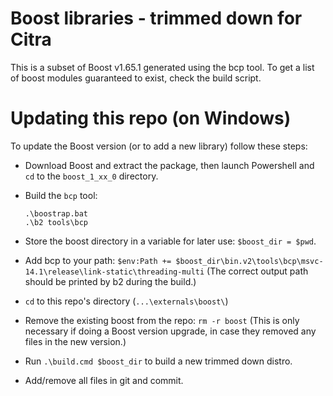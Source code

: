 Boost libraries - trimmed down for Citra
========================================

This is a subset of Boost v1.65.1 generated using the bcp tool. To get a list of boost modules guaranteed to exist, check the build script.

Updating this repo (on Windows)
===============================

To update the Boost version (or to add a new library) follow these steps:

  - Download Boost and extract the package, then launch Powershell and `cd` to the `boost_1_xx_0` directory.
  - Build the `bcp` tool:
    ```
    .\boostrap.bat
    .\b2 tools\bcp
    ```

  - Store the boost directory in a variable for later use: `$boost_dir = $pwd`.
  - Add bcp to your path: `$env:Path += $boost_dir\bin.v2\tools\bcp\msvc-14.1\release\link-static\threading-multi` (The correct output path should be printed by b2 during the build.)
  - `cd` to this repo's directory (`...\externals\boost\`)
  - Remove the existing boost from the repo: `rm -r boost` (This is only necessary if doing a Boost version upgrade, in case they removed any files in the new version.)
  - Run `.\build.cmd $boost_dir` to build a new trimmed down distro.
  - Add/remove all files in git and commit.
